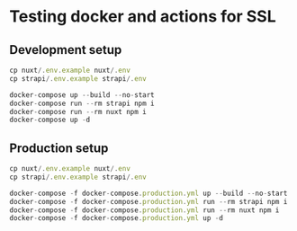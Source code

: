 # Testing docker and actions for SSL

## Development setup
```js
cp nuxt/.env.example nuxt/.env
cp strapi/.env.example strapi/.env

docker-compose up --build --no-start
docker-compose run --rm strapi npm i
docker-compose run --rm nuxt npm i
docker-compose up -d
```

## Production setup
```js
cp nuxt/.env.example nuxt/.env
cp strapi/.env.example strapi/.env

docker-compose -f docker-compose.production.yml up --build --no-start
docker-compose -f docker-compose.production.yml run --rm strapi npm i
docker-compose -f docker-compose.production.yml run --rm nuxt npm i
docker-compose -f docker-compose.production.yml up -d
```